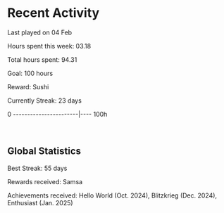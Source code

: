 # Recent Activity
Last played on 04 Feb  

Hours spent this week: 03.18  

Total hours spent: 94.31  

Goal: 100 hours  

Reward: Sushi  

Currently Streak: 23 days 

0 -----------------------|---- 100h  
<br><br>

## Global Statistics
Best Streak: 55 days

Rewards received: Samsa

Achievements received: Hello World (Oct. 2024), Blitzkrieg (Dec. 2024), Enthusiast (Jan. 2025)
